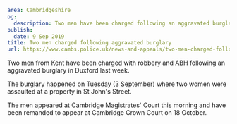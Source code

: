 ```yaml
area: Cambridgeshire
og:
  description: Two men have been charged following an aggravated burglary in Duxford last week.
publish:
  date: 9 Sep 2019
title: Two men charged following aggravated burglary
url: https://www.cambs.police.uk/news-and-appeals/two-men-charged-following-aggravated-burglary
```

Two men from Kent have been charged with robbery and ABH following an aggravated burglary in Duxford last week.

The burglary happened on Tuesday (3 September) where two women were assaulted at a property in St John's Street.

The men appeared at Cambridge Magistrates' Court this morning and have been remanded to appear at Cambridge Crown Court on 18 October.

